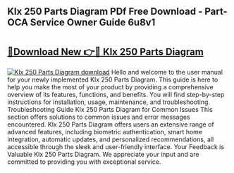 ## Klx 250 Parts Diagram PDf Free Download - Part-OCA Service Owner Guide 6u8v1

# <h2><a href="http://dfp8mze.blite.top/?on=Klx+250+Parts+Diagram">🔗Download New 👉🔴 Klx 250 Parts Diagram</a></h2>

[![Klx 250 Parts Diagram download](https://i.imgur.com/lujVjoI.png)](http://dfp8mze.blite.top/?on=Klx+250+Parts+Diagram)
Hello and welcome to the user manual for your newly implemented Klx 250 Parts Diagram. This guide is here to help you make the most of your product by providing a comprehensive overview of its features, functions, and benefits. You will find step-by-step instructions for installation, usage, maintenance, and troubleshooting. Troubleshooting Guide Klx 250 Parts Diagram for Common Issues This section offers solutions to common issues and error messages encountered. Klx 250 Parts Diagram offers users an extensive range of advanced features, including biometric authentication, smart home integration, automatic updates, and personalized recommendations, all accessible through the sleek and user-friendly interface. Your Feedback is Valuable Klx 250 Parts Diagram. We appreciate your input and are committed to providing you with exceptional service.
